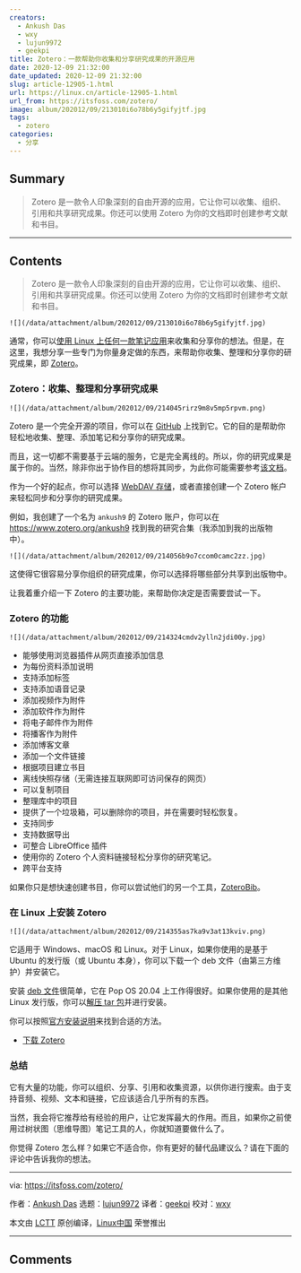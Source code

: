 ```yaml
---
creators:
  - Ankush Das
  - wxy
  - lujun9972
  - geekpi
title: Zotero：一款帮助你收集和分享研究成果的开源应用
date: 2020-12-09 21:32:00
date_updated: 2020-12-09 21:32:00
slug: article-12905-1.html
url: https://linux.cn/article-12905-1.html
url_from: https://itsfoss.com/zotero/
image: album/202012/09/213010i6o78b6y5gifyjtf.jpg
tags:
  - zotero
categories:
  - 分享
---
```


## Summary

> Zotero 是一款令人印象深刻的自由开源的应用，它让你可以收集、组织、引用和共享研究成果。你还可以使用 Zotero 为你的文档即时创建参考文献和书目。

***

<!-- more -->

## Contents

> 
> Zotero 是一款令人印象深刻的自由开源的应用，它让你可以收集、组织、引用和共享研究成果。你还可以使用 Zotero 为你的文档即时创建参考文献和书目。
> 
> 
> 

`![](/data/attachment/album/202012/09/213010i6o78b6y5gifyjtf.jpg)`

通常，你可以[使用 Linux 上任何一款笔记应用](https://itsfoss.com/note-taking-apps-linux/)来收集和分享你的想法。但是，在这里，我想分享一些专门为你量身定做的东西，来帮助你收集、整理和分享你的研究成果，即 [Zotero](https://www.zotero.org/)。

### Zotero：收集、整理和分享研究成果

`![](/data/attachment/album/202012/09/214045rirz9m8v5mp5rpvm.png)`

Zotero 是一个完全开源的项目，你可以在 [GitHub](https://github.com/zotero/zotero) 上找到它。它的目的是帮助你轻松地收集、整理、添加笔记和分享你的研究成果。

而且，这一切都不需要基于云端的服务，它是完全离线的。所以，你的研究成果是属于你的。当然，除非你出于协作目的想将其同步，为此你可能需要参考[该文档](https://www.zotero.org/support/)。

作为一个好的起点，你可以选择 [WebDAV 存储](https://en.wikipedia.org/wiki/WebDAV)，或者直接创建一个 Zotero 帐户来轻松同步和分享你的研究成果。

例如，我创建了一个名为 `ankush9` 的 Zotero 账户，你可以在 <https://www.zotero.org/ankush9> 找到我的研究合集（我添加到我的出版物中）。

`![](/data/attachment/album/202012/09/214056b9o7ccom0camc2zz.jpg)`

这使得它很容易分享你组织的研究成果，你可以选择将哪些部分共享到出版物中。

让我着重介绍一下 Zotero 的主要功能，来帮助你决定是否需要尝试一下。

### Zotero 的功能

`![](/data/attachment/album/202012/09/214324cmdv2ylln2jdi00y.jpg)`

* 能够使用浏览器插件从网页直接添加信息
* 为每份资料添加说明
* 支持添加标签
* 支持添加语音记录
* 添加视频作为附件
* 添加软件作为附件
* 将电子邮件作为附件
* 将播客作为附件
* 添加博客文章
* 添加一个文件链接
* 根据项目建立书目
* 离线快照存储（无需连接互联网即可访问保存的网页）
* 可以复制项目
* 整理库中的项目
* 提供了一个垃圾箱，可以删除你的项目，并在需要时轻松恢复。
* 支持同步
* 支持数据导出
* 可整合 LibreOffice 插件
* 使用你的 Zotero 个人资料链接轻松分享你的研究笔记。
* 跨平台支持

如果你只是想快速创建书目，你可以尝试他们的另一个工具，[ZoteroBib](https://zbib.org/)。

### 在 Linux 上安装 Zotero

`![](/data/attachment/album/202012/09/214355as7ka9v3at13kviv.png)`

它适用于 Windows、macOS 和 Linux。对于 Linux，如果你使用的是基于 Ubuntu 的发行版（或 Ubuntu 本身），你可以下载一个 deb 文件（由第三方维护）并安装它。

安装 [deb 文件](https://itsfoss.com/install-deb-files-ubuntu/)很简单，它在 Pop OS 20.04 上工作得很好。如果你使用的是其他 Linux 发行版，你可以[解压 tar 包](https://en.wikipedia.org/wiki/Tarball)并进行安装。

你可以按照[官方安装说明](https://www.zotero.org/support/installation)来找到合适的方法。

* [下载 Zotero](https://www.zotero.org/)

### 总结

它有大量的功能，你可以组织、分享、引用和收集资源，以供你进行搜索。由于支持音频、视频、文本和链接，它应该适合几乎所有的东西。

当然，我会将它推荐给有经验的用户，让它发挥最大的作用。而且，如果你之前使用过树状图（思维导图）笔记工具的人，你就知道要做什么了。

你觉得 Zotero 怎么样？如果它不适合你，你有更好的替代品建议么？请在下面的评论中告诉我你的想法。

---

via: <https://itsfoss.com/zotero/>

作者：[Ankush Das](https://itsfoss.com/author/ankush/) 选题：[lujun9972](https://github.com/lujun9972) 译者：[geekpi](https://github.com/geekpi) 校对：[wxy](https://github.com/wxy)

本文由 [LCTT](https://github.com/LCTT/TranslateProject) 原创编译，[Linux中国](https://linux.cn/) 荣誉推出

***

## Comments
